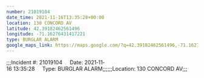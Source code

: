 ```yaml
---
number: 21019104
date_time: 2021-11-16T13:35:28+00:00
location: 130 CONCORD AV
latitude: 42.39182462561496
longitude: -71.16276431417221
type: BURGLAR ALARM
google_maps_link: https://maps.google.com/?q=42.39182462561496,-71.16276431417221
---
```


;;;Incident #: 21019104     Date: 2021‐11‐16 13:35:28     Type: BURGLAR ALARM;;;;;;Location: 130 CONCORD AV;;;
